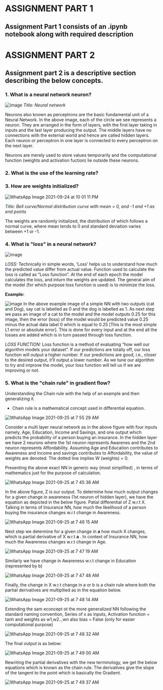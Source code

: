 # ASSIGNMENT PART 1
## Assignment Part 1 consists of an .ipynb notebook along with required description


# ASSIGNMENT PART 2
## Assignment part 2 is a descriptive section describing the below concepts.

### 1. What is a neural network neuron?
![image](https://user-images.githubusercontent.com/75114179/134708427-63d880d9-66ad-48ff-a11b-428aa9cea105.png)
*Title: Neural network*

  Neurons also known as perceptrons are the basic fundamental unit of a Neural Network. In the above image, each of the circle we see represents a neuron. They are arranged in the form of layers, with the first layer taking in inputs and the last layer producing the output. The middle layers have no connections with the external world and hence are called hidden layers. Each neuron or perceptron in one layer is connected to every perceptron on the next layer. 
  
  Neurons are merely used to store values temporarily and the computational function (weights and activation fuction) lie outside these neurons.
  
### 2. What is the use of the learning rate?



### 3. How are weights initialized?

![WhatsApp Image 2021-09-24 at 10 01 11 PM](https://user-images.githubusercontent.com/75114179/134710119-40a9659a-2ee5-4d0c-9a74-d3cc20524cd6.jpeg)

*Title: Bell curve/Normal distribution curve with mean = 0, and -1 and +1 as end points*

The weights are randomly initialized, the distribution of which follows a normal curve, where mean tends to 0 and standard deviation varies between +1 or -1.

### 4. What is "loss" in a neural network?

![image](https://user-images.githubusercontent.com/75114179/134699434-4b354b21-9cbd-450b-89f6-30c56d8ba8e0.png)

   *LOSS:* Technically in simple words, ‘Loss’ helps us to understand how much the predicted value differ from actual value. Function used to calculate the loss is called as “Loss function”. At the end of each epoch the model calculates the loss, and inturn the weights are updated. The general aim of the model (for which purpose loss function is used)  is to minimize the loss.
   
 **Example:**
 
 ![image](https://user-images.githubusercontent.com/75114179/134700842-53f23120-837b-424c-b95d-e4fb0ba31226.png)
In the above example image of a simple NN with two outputs (cat and Dog), say cat is labelled as 0 and the dog is labelled as 1. As next step we pass an image of a cat to the model and the model outputs 0.25 for this image, then the error (loss) of the model would be predicted value 0.25 minus the actual data label 0 which is equal to 0.25 [This is the most simple L1 error or absolute error]. This is done for every input and at the end all the losses are added which is in turn passed through loss function.
   
   *LOSS FUNCTION:* Loss function is a method of evaluating “how well our algorithm models your dataset”. If our predictions are totally off, our loss function will output a higher number. If our predictions are good, i.e., closer to the desired output, it’ll output a lower number. As we tune our algorithm to try and improve the model, your loss function will tell us if we are improving or not. 
   
### 5. What is the "chain rule" in gradient flow?

  Understanding the Chain rule with the help of an example and then generalizing it. 
 
 - Chain rule is a mathematical concept used in differential equation.

![WhatsApp Image 2021-09-25 at 7 55 29 AM](https://user-images.githubusercontent.com/75114179/134754808-76215052-7d26-4ac3-8610-302a873aacd6.jpeg)

Consider a multi layer neural network as in the above figure with four inputs namely, Age, Education, Income and Savings, and one output which predicts the probability of a person buying an insurance. In the hidden layer we have 2 neurons where the 1st neuron represents Awarenes and the 2nd neuron represents Affordability. Assuming Age and Education contributes to Awareness and Income and savings contributes to Affordability, the value of weights are denoted. The dotted line implies W (weights) = 0.

Presenting the above exact NN in generic way (most simplified) , in terms of mathematics just for the purpose of calculation.

![WhatsApp Image 2021-09-25 at 7 45 38 AM](https://user-images.githubusercontent.com/75114179/134754719-8deaca79-350c-42b9-b6ad-30f2ab9cee9e.jpeg)

In the above figure, Z is our output. To determine how much output changes for a given change in awareness (1st neuron of hidden layer), we have the equation as depicted in the below figure. Patial differential of Z w.r.t X.  Talking in terms of Insurance NN, how much the likelihood of a person buying the insurance changes w.r.t change in Awareness.

![WhatsApp Image 2021-09-25 at 7 46 15 AM](https://user-images.githubusercontent.com/75114179/134754723-14ecb1d8-47fb-4588-a180-4bdc2f87b36b.jpeg)

Next step we determine for a given change in **a** how much X changes, which is partial derivative of X w.r.t **a** . In context of Insurance NN, how much the Awareness changes w.r.t change in Age.

![WhatsApp Image 2021-09-25 at 7 47 19 AM](https://user-images.githubusercontent.com/75114179/134754727-ea77f82a-a0cc-4eeb-9400-7de4cb452ac8.jpeg)

Similarly we have change in Awareness w.r.t change in Education (represented by b)

![WhatsApp Image 2021-09-25 at 7 47 48 AM](https://user-images.githubusercontent.com/75114179/134754728-fc4ebe0e-76b5-4533-8ead-4540485be11a.jpeg)

Finally, the change in X w.r.t change in a or b is a chain rule where both the partial derivatives are multipllied as in the equation below.

![WhatsApp Image 2021-09-25 at 7 48 14 AM](https://user-images.githubusercontent.com/75114179/134754731-8464881d-e76b-4af3-ba2d-084fb02008f5.jpeg)

Extending the sam econcept ot the more generalized NN following the standard naming convention, Series of x as inputs, Activation function = tanh and weights as w1,w2..,wn also bias = False (only for easier computational purpose)

![WhatsApp Image 2021-09-25 at 7 48 32 AM](https://user-images.githubusercontent.com/75114179/134754737-4718e703-2a91-4e2a-8f1c-e8d43f53e80b.jpeg)

The final output is as below:

![WhatsApp Image 2021-09-25 at 7 49 00 AM](https://user-images.githubusercontent.com/75114179/134754739-527c881f-20a4-47f2-a0fa-b6a15ececb1e.jpeg)

Rewriting the partial derivatives with the new terminology, we get the below equations which is known as the chain rule. The derivatives give the slope of the tangent to the point which is basically the Gradient. 

![WhatsApp Image 2021-09-25 at 7 49 37 AM](https://user-images.githubusercontent.com/75114179/134754705-907cf415-e675-4a33-8566-dcf83e62f174.jpeg)






